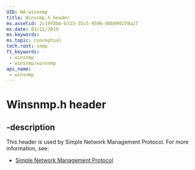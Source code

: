```yaml
---
UID: NA:winsnmp
title: Winsnmp.h header
ms.assetid: 2c19f8bb-b313-35c5-9596-08b099278a27
ms.date: 01/11/2019
ms.keywords: 
ms.topic: conceptual
tech.root: snmp
f1_keywords:
 - winsnmp
 - winsnmp/winsnmp
api_name:
 - winsnmp
---
```


# Winsnmp.h header


## -description

This header is used by Simple Network Management Protocol. For more information, see:

- [Simple Network Management Protocol](../_snmp/index.md)

